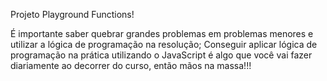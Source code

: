 Projeto Playground Functions!

É importante saber quebrar grandes problemas em problemas menores e utilizar a lógica de programação na resolução;
Conseguir aplicar lógica de programação na prática utilizando o JavaScript é algo que você vai fazer diariamente ao decorrer do curso, então mãos na massa!!! 
